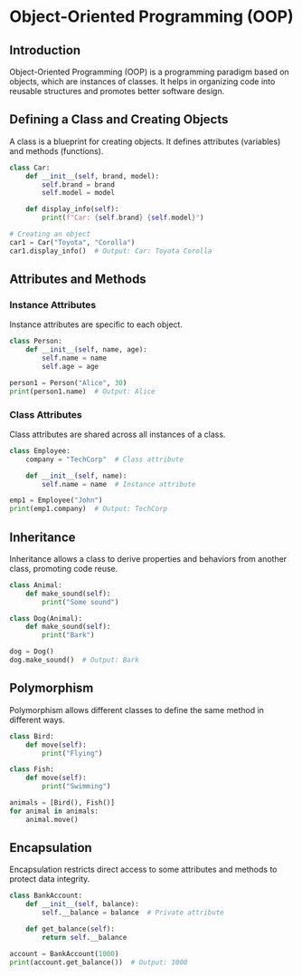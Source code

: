 # Object-Oriented Programming (OOP)

## Introduction

Object-Oriented Programming (OOP) is a programming paradigm based on objects, which are instances of classes. It helps in organizing code into reusable structures and promotes better software design.

## Defining a Class and Creating Objects

A class is a blueprint for creating objects. It defines attributes (variables) and methods (functions).

```python
class Car:
    def __init__(self, brand, model):
        self.brand = brand
        self.model = model

    def display_info(self):
        print(f"Car: {self.brand} {self.model}")

# Creating an object
car1 = Car("Toyota", "Corolla")
car1.display_info()  # Output: Car: Toyota Corolla
```

## Attributes and Methods

### Instance Attributes
Instance attributes are specific to each object.

```python
class Person:
    def __init__(self, name, age):
        self.name = name
        self.age = age

person1 = Person("Alice", 30)
print(person1.name)  # Output: Alice
```

### Class Attributes
Class attributes are shared across all instances of a class.

```python
class Employee:
    company = "TechCorp"  # Class attribute

    def __init__(self, name):
        self.name = name  # Instance attribute

emp1 = Employee("John")
print(emp1.company)  # Output: TechCorp
```

## Inheritance

Inheritance allows a class to derive properties and behaviors from another class, promoting code reuse.

```python
class Animal:
    def make_sound(self):
        print("Some sound")

class Dog(Animal):
    def make_sound(self):
        print("Bark")

dog = Dog()
dog.make_sound()  # Output: Bark
```

## Polymorphism

Polymorphism allows different classes to define the same method in different ways.

```python
class Bird:
    def move(self):
        print("Flying")

class Fish:
    def move(self):
        print("Swimming")

animals = [Bird(), Fish()]
for animal in animals:
    animal.move()
```

## Encapsulation

Encapsulation restricts direct access to some attributes and methods to protect data integrity.

```python
class BankAccount:
    def __init__(self, balance):
        self.__balance = balance  # Private attribute

    def get_balance(self):
        return self.__balance

account = BankAccount(1000)
print(account.get_balance())  # Output: 1000
```

